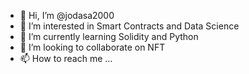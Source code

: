 - 👋 Hi, I’m @jodasa2000
- 👀 I’m interested in Smart Contracts and Data Science
- 🌱 I’m currently learning Solidity and Python
- 💞️ I’m looking to collaborate on NFT
- 📫 How to reach me ...

<!---
jodasa2000/jodasa2000 is a ✨ special ✨ repository because its `README.md` (this file) appears on your GitHub profile.
You can click the Preview link to take a look at your changes.
--->
